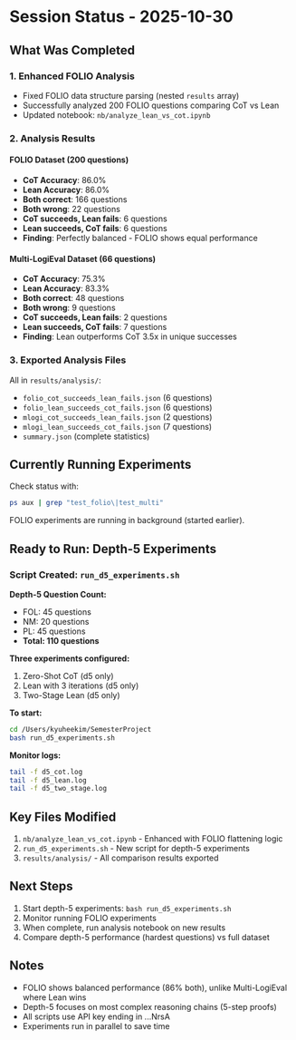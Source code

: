 # Session Status - 2025-10-30

## What Was Completed

### 1. Enhanced FOLIO Analysis
- Fixed FOLIO data structure parsing (nested `results` array)
- Successfully analyzed 200 FOLIO questions comparing CoT vs Lean
- Updated notebook: `nb/analyze_lean_vs_cot.ipynb`

### 2. Analysis Results

#### FOLIO Dataset (200 questions)
- **CoT Accuracy**: 86.0%
- **Lean Accuracy**: 86.0%
- **Both correct**: 166 questions
- **Both wrong**: 22 questions
- **CoT succeeds, Lean fails**: 6 questions
- **Lean succeeds, CoT fails**: 6 questions
- **Finding**: Perfectly balanced - FOLIO shows equal performance

#### Multi-LogiEval Dataset (66 questions)
- **CoT Accuracy**: 75.3%
- **Lean Accuracy**: 83.3%
- **Both correct**: 48 questions
- **Both wrong**: 9 questions
- **CoT succeeds, Lean fails**: 2 questions
- **Lean succeeds, CoT fails**: 7 questions
- **Finding**: Lean outperforms CoT 3.5x in unique successes

### 3. Exported Analysis Files
All in `results/analysis/`:
- `folio_cot_succeeds_lean_fails.json` (6 questions)
- `folio_lean_succeeds_cot_fails.json` (6 questions)
- `mlogi_cot_succeeds_lean_fails.json` (2 questions)
- `mlogi_lean_succeeds_cot_fails.json` (7 questions)
- `summary.json` (complete statistics)

## Currently Running Experiments

Check status with:
```bash
ps aux | grep "test_folio\|test_multi"
```

FOLIO experiments are running in background (started earlier).

## Ready to Run: Depth-5 Experiments

### Script Created: `run_d5_experiments.sh`

**Depth-5 Question Count:**
- FOL: 45 questions
- NM: 20 questions
- PL: 45 questions
- **Total: 110 questions**

**Three experiments configured:**
1. Zero-Shot CoT (d5 only)
2. Lean with 3 iterations (d5 only)
3. Two-Stage Lean (d5 only)

**To start:**
```bash
cd /Users/kyuheekim/SemesterProject
bash run_d5_experiments.sh
```

**Monitor logs:**
```bash
tail -f d5_cot.log
tail -f d5_lean.log
tail -f d5_two_stage.log
```

## Key Files Modified

1. `nb/analyze_lean_vs_cot.ipynb` - Enhanced with FOLIO flattening logic
2. `run_d5_experiments.sh` - New script for depth-5 experiments
3. `results/analysis/` - All comparison results exported

## Next Steps

1. Start depth-5 experiments: `bash run_d5_experiments.sh`
2. Monitor running FOLIO experiments
3. When complete, run analysis notebook on new results
4. Compare depth-5 performance (hardest questions) vs full dataset

## Notes

- FOLIO shows balanced performance (86% both), unlike Multi-LogiEval where Lean wins
- Depth-5 focuses on most complex reasoning chains (5-step proofs)
- All scripts use API key ending in ...NrsA
- Experiments run in parallel to save time

